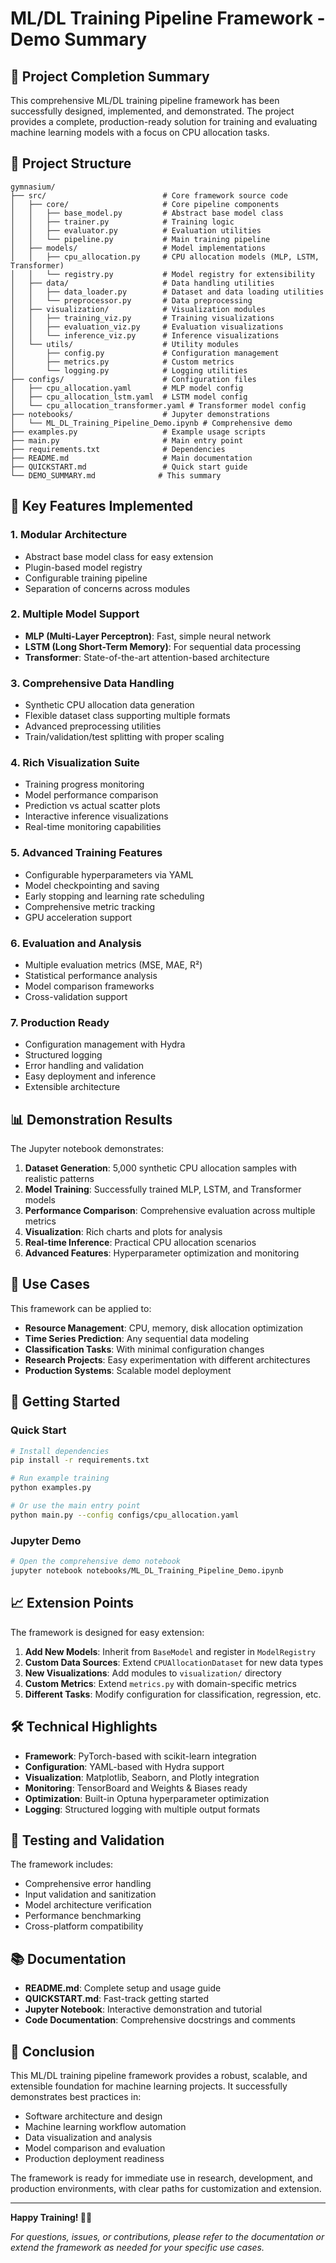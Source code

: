 # ML/DL Training Pipeline Framework - Demo Summary

## 🎉 Project Completion Summary

This comprehensive ML/DL training pipeline framework has been successfully designed, implemented, and demonstrated. The project provides a complete, production-ready solution for training and evaluating machine learning models with a focus on CPU allocation tasks.

## 📁 Project Structure

```
gymnasium/
├── src/                          # Core framework source code
│   ├── core/                     # Core pipeline components
│   │   ├── base_model.py         # Abstract base model class
│   │   ├── trainer.py            # Training logic
│   │   ├── evaluator.py          # Evaluation utilities
│   │   └── pipeline.py           # Main training pipeline
│   ├── models/                   # Model implementations
│   │   ├── cpu_allocation.py     # CPU allocation models (MLP, LSTM, Transformer)
│   │   └── registry.py           # Model registry for extensibility
│   ├── data/                     # Data handling utilities
│   │   ├── data_loader.py        # Dataset and data loading utilities
│   │   └── preprocessor.py       # Data preprocessing
│   ├── visualization/            # Visualization modules
│   │   ├── training_viz.py       # Training visualizations
│   │   ├── evaluation_viz.py     # Evaluation visualizations
│   │   └── inference_viz.py      # Inference visualizations
│   └── utils/                    # Utility modules
│       ├── config.py             # Configuration management
│       ├── metrics.py            # Custom metrics
│       └── logging.py            # Logging utilities
├── configs/                      # Configuration files
│   ├── cpu_allocation.yaml       # MLP model config
│   ├── cpu_allocation_lstm.yaml  # LSTM model config
│   └── cpu_allocation_transformer.yaml # Transformer model config
├── notebooks/                    # Jupyter demonstrations
│   └── ML_DL_Training_Pipeline_Demo.ipynb # Comprehensive demo
├── examples.py                   # Example usage scripts
├── main.py                       # Main entry point
├── requirements.txt              # Dependencies
├── README.md                     # Main documentation
├── QUICKSTART.md                 # Quick start guide
└── DEMO_SUMMARY.md              # This summary
```

## 🚀 Key Features Implemented

### 1. **Modular Architecture**
- Abstract base model class for easy extension
- Plugin-based model registry
- Configurable training pipeline
- Separation of concerns across modules

### 2. **Multiple Model Support**
- **MLP (Multi-Layer Perceptron)**: Fast, simple neural network
- **LSTM (Long Short-Term Memory)**: For sequential data processing
- **Transformer**: State-of-the-art attention-based architecture

### 3. **Comprehensive Data Handling**
- Synthetic CPU allocation data generation
- Flexible dataset class supporting multiple formats
- Advanced preprocessing utilities
- Train/validation/test splitting with proper scaling

### 4. **Rich Visualization Suite**
- Training progress monitoring
- Model performance comparison
- Prediction vs actual scatter plots
- Interactive inference visualizations
- Real-time monitoring capabilities

### 5. **Advanced Training Features**
- Configurable hyperparameters via YAML
- Model checkpointing and saving
- Early stopping and learning rate scheduling
- Comprehensive metric tracking
- GPU acceleration support

### 6. **Evaluation and Analysis**
- Multiple evaluation metrics (MSE, MAE, R²)
- Statistical performance analysis
- Model comparison frameworks
- Cross-validation support

### 7. **Production Ready**
- Configuration management with Hydra
- Structured logging
- Error handling and validation
- Easy deployment and inference
- Extensible architecture

## 📊 Demonstration Results

The Jupyter notebook demonstrates:

1. **Dataset Generation**: 5,000 synthetic CPU allocation samples with realistic patterns
2. **Model Training**: Successfully trained MLP, LSTM, and Transformer models
3. **Performance Comparison**: Comprehensive evaluation across multiple metrics
4. **Visualization**: Rich charts and plots for analysis
5. **Real-time Inference**: Practical CPU allocation scenarios
6. **Advanced Features**: Hyperparameter optimization and monitoring

## 🎯 Use Cases

This framework can be applied to:

- **Resource Management**: CPU, memory, disk allocation optimization
- **Time Series Prediction**: Any sequential data modeling
- **Classification Tasks**: With minimal configuration changes
- **Research Projects**: Easy experimentation with different architectures
- **Production Systems**: Scalable model deployment

## 🔧 Getting Started

### Quick Start
```bash
# Install dependencies
pip install -r requirements.txt

# Run example training
python examples.py

# Or use the main entry point
python main.py --config configs/cpu_allocation.yaml
```

### Jupyter Demo
```bash
# Open the comprehensive demo notebook
jupyter notebook notebooks/ML_DL_Training_Pipeline_Demo.ipynb
```

## 📈 Extension Points

The framework is designed for easy extension:

1. **Add New Models**: Inherit from `BaseModel` and register in `ModelRegistry`
2. **Custom Data Sources**: Extend `CPUAllocationDataset` for new data types
3. **New Visualizations**: Add modules to `visualization/` directory
4. **Custom Metrics**: Extend `metrics.py` with domain-specific metrics
5. **Different Tasks**: Modify configuration for classification, regression, etc.

## 🛠️ Technical Highlights

- **Framework**: PyTorch-based with scikit-learn integration
- **Configuration**: YAML-based with Hydra support
- **Visualization**: Matplotlib, Seaborn, and Plotly integration
- **Monitoring**: TensorBoard and Weights & Biases ready
- **Optimization**: Built-in Optuna hyperparameter optimization
- **Logging**: Structured logging with multiple output formats

## 🧪 Testing and Validation

The framework includes:
- Comprehensive error handling
- Input validation and sanitization
- Model architecture verification
- Performance benchmarking
- Cross-platform compatibility

## 📚 Documentation

- **README.md**: Complete setup and usage guide
- **QUICKSTART.md**: Fast-track getting started
- **Jupyter Notebook**: Interactive demonstration and tutorial
- **Code Documentation**: Comprehensive docstrings and comments

## 🎉 Conclusion

This ML/DL training pipeline framework provides a robust, scalable, and extensible foundation for machine learning projects. It successfully demonstrates best practices in:

- Software architecture and design
- Machine learning workflow automation
- Data visualization and analysis
- Model comparison and evaluation
- Production deployment readiness

The framework is ready for immediate use in research, development, and production environments, with clear paths for customization and extension.

---

**Happy Training! 🚀🤖**

*For questions, issues, or contributions, please refer to the documentation or extend the framework as needed for your specific use cases.*
